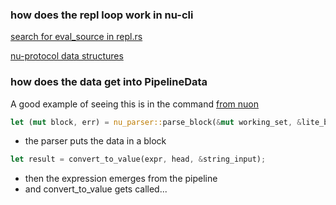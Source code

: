 
### how does the repl loop work in nu-cli

[search for eval_source in repl.rs](https://github.com/nushell/nushell/blob/main/crates/nu-cli/src/repl.rs)

[nu-protocol data structures](./engine-q/engine-q-nu-protocol.md)

### how does the data get into PipelineData

A good example of seeing this is in the command
[from nuon](https://github.com/nushell/nushell/blob/main/crates/nu-command/src/formats/from/nuon.rs)

```rust
let (mut block, err) = nu_parser::parse_block(&mut working_set, &lite_block, true, &[]);
```

* the parser puts the data in a block

```rust
let result = convert_to_value(expr, head, &string_input);
```

* then the expression emerges from the pipeline
* and convert_to_value gets called...
